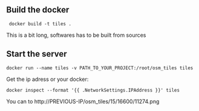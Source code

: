## Build the docker

```
 docker build -t tiles .
```
This is a bit long, softwares has to be built from sources

## Start the server

    docker run --name tiles -v PATH_TO_YOUR_PROJECT:/root/osm_tiles tiles

Get the ip adress or your docker:

    docker inspect --format '{{ .NetworkSettings.IPAddress }}' tiles

You can to http://PREVIOUS-IP/osm_tiles/15/16600/11274.png
